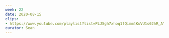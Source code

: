 ```yaml
---
week: 22
date: 2020-08-15
clips: 
- https://www.youtube.com/playlist?list=PLJSgh7xhoq1fQimm4KuVU1s62hR_AYR6R
curator: Sean
---
```

